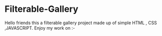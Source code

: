 # Filterable-Gallery
Hello friends this a filterable gallery project made up of simple HTML , CSS ,JAVASCRIPT. Enjoy my work on :- 
